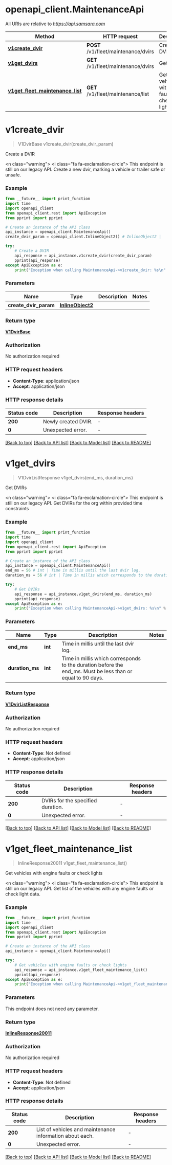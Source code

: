 # openapi_client.MaintenanceApi

All URIs are relative to *https://api.samsara.com*

Method | HTTP request | Description
------------- | ------------- | -------------
[**v1create_dvir**](MaintenanceApi.md#v1create_dvir) | **POST** /v1/fleet/maintenance/dvirs | Create a DVIR
[**v1get_dvirs**](MaintenanceApi.md#v1get_dvirs) | **GET** /v1/fleet/maintenance/dvirs | Get DVIRs
[**v1get_fleet_maintenance_list**](MaintenanceApi.md#v1get_fleet_maintenance_list) | **GET** /v1/fleet/maintenance/list | Get vehicles with engine faults or check lights


# **v1create_dvir**
> V1DvirBase v1create_dvir(create_dvir_param)

Create a DVIR

<n class=\"warning\"> <nh> <i class=\"fa fa-exclamation-circle\"></i> This endpoint is still on our legacy API. </nh> </n>  Create a new dvir, marking a vehicle or trailer safe or unsafe.

### Example

```python
from __future__ import print_function
import time
import openapi_client
from openapi_client.rest import ApiException
from pprint import pprint

# Create an instance of the API class
api_instance = openapi_client.MaintenanceApi()
create_dvir_param = openapi_client.InlineObject2() # InlineObject2 | 

try:
    # Create a DVIR
    api_response = api_instance.v1create_dvir(create_dvir_param)
    pprint(api_response)
except ApiException as e:
    print("Exception when calling MaintenanceApi->v1create_dvir: %s\n" % e)
```

### Parameters

Name | Type | Description  | Notes
------------- | ------------- | ------------- | -------------
 **create_dvir_param** | [**InlineObject2**](InlineObject2.md)|  | 

### Return type

[**V1DvirBase**](V1DvirBase.md)

### Authorization

No authorization required

### HTTP request headers

 - **Content-Type**: application/json
 - **Accept**: application/json

### HTTP response details
| Status code | Description | Response headers |
|-------------|-------------|------------------|
**200** | Newly created DVIR. |  -  |
**0** | Unexpected error. |  -  |

[[Back to top]](#) [[Back to API list]](../README.md#documentation-for-api-endpoints) [[Back to Model list]](../README.md#documentation-for-models) [[Back to README]](../README.md)

# **v1get_dvirs**
> V1DvirListResponse v1get_dvirs(end_ms, duration_ms)

Get DVIRs

<n class=\"warning\"> <nh> <i class=\"fa fa-exclamation-circle\"></i> This endpoint is still on our legacy API. </nh> </n>  Get DVIRs for the org within provided time constraints

### Example

```python
from __future__ import print_function
import time
import openapi_client
from openapi_client.rest import ApiException
from pprint import pprint

# Create an instance of the API class
api_instance = openapi_client.MaintenanceApi()
end_ms = 56 # int | Time in millis until the last dvir log.
duration_ms = 56 # int | Time in millis which corresponds to the duration before the end_ms. Must be less than or equal to 90 days.

try:
    # Get DVIRs
    api_response = api_instance.v1get_dvirs(end_ms, duration_ms)
    pprint(api_response)
except ApiException as e:
    print("Exception when calling MaintenanceApi->v1get_dvirs: %s\n" % e)
```

### Parameters

Name | Type | Description  | Notes
------------- | ------------- | ------------- | -------------
 **end_ms** | **int**| Time in millis until the last dvir log. | 
 **duration_ms** | **int**| Time in millis which corresponds to the duration before the end_ms. Must be less than or equal to 90 days. | 

### Return type

[**V1DvirListResponse**](V1DvirListResponse.md)

### Authorization

No authorization required

### HTTP request headers

 - **Content-Type**: Not defined
 - **Accept**: application/json

### HTTP response details
| Status code | Description | Response headers |
|-------------|-------------|------------------|
**200** | DVIRs for the specified duration. |  -  |
**0** | Unexpected error. |  -  |

[[Back to top]](#) [[Back to API list]](../README.md#documentation-for-api-endpoints) [[Back to Model list]](../README.md#documentation-for-models) [[Back to README]](../README.md)

# **v1get_fleet_maintenance_list**
> InlineResponse20011 v1get_fleet_maintenance_list()

Get vehicles with engine faults or check lights

<n class=\"warning\"> <nh> <i class=\"fa fa-exclamation-circle\"></i> This endpoint is still on our legacy API. </nh> </n>  Get list of the vehicles with any engine faults or check light data.

### Example

```python
from __future__ import print_function
import time
import openapi_client
from openapi_client.rest import ApiException
from pprint import pprint

# Create an instance of the API class
api_instance = openapi_client.MaintenanceApi()

try:
    # Get vehicles with engine faults or check lights
    api_response = api_instance.v1get_fleet_maintenance_list()
    pprint(api_response)
except ApiException as e:
    print("Exception when calling MaintenanceApi->v1get_fleet_maintenance_list: %s\n" % e)
```

### Parameters
This endpoint does not need any parameter.

### Return type

[**InlineResponse20011**](InlineResponse20011.md)

### Authorization

No authorization required

### HTTP request headers

 - **Content-Type**: Not defined
 - **Accept**: application/json

### HTTP response details
| Status code | Description | Response headers |
|-------------|-------------|------------------|
**200** | List of vehicles and maintenance information about each. |  -  |
**0** | Unexpected error. |  -  |

[[Back to top]](#) [[Back to API list]](../README.md#documentation-for-api-endpoints) [[Back to Model list]](../README.md#documentation-for-models) [[Back to README]](../README.md)

